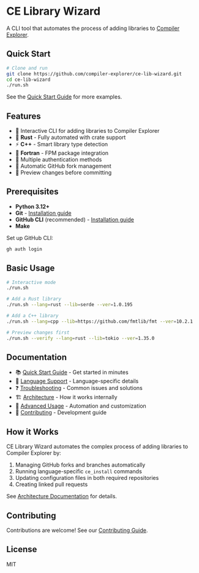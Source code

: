 # CE Library Wizard

A CLI tool that automates the process of adding libraries to [Compiler Explorer](https://compiler-explorer.com/).

## Quick Start

```bash
# Clone and run
git clone https://github.com/compiler-explorer/ce-lib-wizard.git
cd ce-lib-wizard
./run.sh
```

See the [Quick Start Guide](docs/quick-start.md) for more examples.

## Features

- 🚀 Interactive CLI for adding libraries to Compiler Explorer
- 🦀 **Rust** - Fully automated with crate support
- ⚡ **C++** - Smart library type detection
- 🔧 **Fortran** - FPM package integration
- 🔐 Multiple authentication methods
- 🍴 Automatic GitHub fork management
- 📝 Preview changes before committing

## Prerequisites

- **Python 3.12+**
- **Git** - [Installation guide](https://git-scm.com/downloads)
- **GitHub CLI** (recommended) - [Installation guide](https://cli.github.com/)
- **Make**

Set up GitHub CLI:
```bash
gh auth login
```

## Basic Usage

```bash
# Interactive mode
./run.sh

# Add a Rust library
./run.sh --lang=rust --lib=serde --ver=1.0.195

# Add a C++ library
./run.sh --lang=cpp --lib=https://github.com/fmtlib/fmt --ver=10.2.1

# Preview changes first
./run.sh --verify --lang=rust --lib=tokio --ver=1.35.0
```

## Documentation

- 📚 [Quick Start Guide](docs/quick-start.md) - Get started in minutes
- 🔧 [Language Support](docs/languages.md) - Language-specific details
- ❓ [Troubleshooting](docs/troubleshooting.md) - Common issues and solutions
- 🏗️ [Architecture](docs/architecture.md) - How it works internally
- 🚀 [Advanced Usage](docs/advanced-usage.md) - Automation and customization
- 🤝 [Contributing](docs/contributing.md) - Development guide

## How it Works

CE Library Wizard automates the complex process of adding libraries to Compiler Explorer by:

1. Managing GitHub forks and branches automatically
2. Running language-specific `ce_install` commands
3. Updating configuration files in both required repositories
4. Creating linked pull requests

See [Architecture Documentation](docs/architecture.md) for details.

## Contributing

Contributions are welcome! See our [Contributing Guide](docs/contributing.md).

## License

MIT